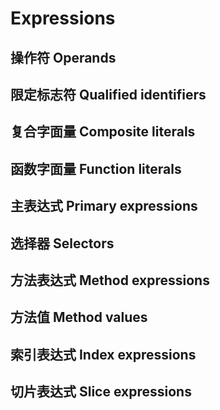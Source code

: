# Expressions
## 操作符 Operands
## 限定标志符 Qualified identifiers
## 复合字面量 Composite literals
## 函数字面量 Function literals
## 主表达式 Primary expressions
## 选择器 Selectors
## 方法表达式 Method expressions
## 方法值 Method values
## 索引表达式 Index expressions
## 切片表达式 Slice expressions
